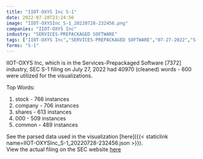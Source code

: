 ```yaml
---
title: "IIOT-OXYS Inc S-1"
date: 2022-07-28T23:24:56
image: "IIOT-OXYSInc_S-1_20220728-232456.png"
companies: "IIOT-OXYS Inc"
industry: "SERVICES-PREPACKAGED SOFTWARE"
tags: ["IIOT-OXYS Inc","SERVICES-PREPACKAGED SOFTWARE","07-27-2022","S-1"]
forms: "S-1"
---
```

IIOT-OXYS Inc, which is in the Services-Prepackaged Software [7372] industry, SEC S-1 filing on July 27, 2022 had 40970 (cleaned) words - 600 were utilized for the visualizations.

Top Words:
1. stock - 766 instances
2. company - 706 instances
3. shares - 613 instances
4. 000 - 509 instances
5. common - 489 instances


See the parsed data used in the visualization [here]({{< staticlink name=IIOT-OXYSInc_S-1_20220728-232456.json >}}).  
View the actual filing on the SEC website [here](https://www.sec.gov/Archives/edgar/data/1290658/0001683168-22-005161.txt)